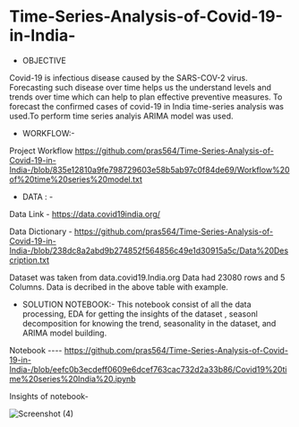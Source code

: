 # Time-Series-Analysis-of-Covid-19-in-India-

* OBJECTIVE

Covid-19 is infectious disease caused by the SARS-COV-2 virus. Forecasting such disease over time helps us the understand 
levels and trends over time which can help to plan effective preventive measures. To forecast the confirmed cases of covid-19 in India 
time-series analysis was used.To perform time series analyis ARIMA model was used. 

* WORKFLOW:-

Project Workflow 
https://github.com/pras564/Time-Series-Analysis-of-Covid-19-in-India-/blob/835e12810a9fe798729603e58b5ab97c0f84de69/Workflow%20of%20time%20series%20model.txt


* DATA  : -

Data Link - https://data.covid19india.org/

Data Dictionary - https://github.com/pras564/Time-Series-Analysis-of-Covid-19-in-India-/blob/238dc8a2abd9b274852f564856c49e1d30915a5c/Data%20Description.txt

Dataset was taken from data.covid19.India.org 
Data had 23080 rows and 5 Columns.
Data is decribed in the above table with example.

* SOLUTION NOTEBOOK:- 
This notebook consist of all the data processing, EDA for getting the insights of the dataset , seasonl decomposition for knowing the trend, seasonality in the dataset, 
and ARIMA model building. 

Notebook ---- https://github.com/pras564/Time-Series-Analysis-of-Covid-19-in-India-/blob/eefc0b3ecdeff0609e6dcef763cac732d2a33b86/Covid19%20time%20series%20India%20.ipynb

Insights of notebook-

![Screenshot (4)](https://user-images.githubusercontent.com/81767091/153712711-5ef12865-4cc1-45c0-a64d-05bb4ae73c25.png)















